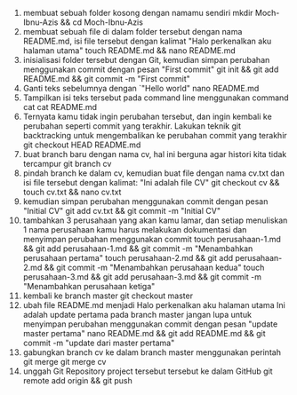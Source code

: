 1. membuat sebuah folder kosong dengan namamu sendiri
	mkdir Moch-Ibnu-Azis && cd Moch-Ibnu-Azis
2. membuat sebuah file di dalam folder tersebut dengan nama README.md, isi file tersebut dengan kalimat
"Halo perkenalkan aku halaman utama"
	touch README.md && nano README.md
3. inisialisasi folder tersebut dengan Git, kemudian simpan perubahan menggunakan commit dengan pesan
"First commit"
	git init && git add README.md && git commit -m "First commit"
4. Ganti teks sebelumnya dengan `"Hello world"
	nano README.md
5. Tampilkan isi teks tersebut pada command line menggunakan command cat
	cat README.md
6. Ternyata kamu tidak ingin perubahan tersebut, dan ingin kembali ke perubahan seperti commit yang terakhir. Lakukan teknik git backtracking untuk mengembalikan ke perubahan commit yang terakhir
	git checkout HEAD README.md
7. buat branch baru dengan nama cv, hal ini berguna agar histori kita tidak tercampur
	git branch cv
8. pindah branch ke dalam cv, kemudian buat file dengan nama cv.txt dan isi file tersebut dengan kalimat:
"Ini adalah file CV"
	git checkout cv && touch cv.txt && nano cv.txt
9. kemudian simpan perubahan menggunakan commit dengan pesan
"Initial CV"
	git add cv.txt && git commit -m "Initial CV"
10. tambahkan 3 perusahaan yang akan kamu lamar, dan setiap menuliskan 1 nama perusahaan kamu harus melakukan dokumentasi dan menyimpan perubahan menggunakan commit
	touch perusahaan-1.md && git add perusahaan-1.md && git commit -m "Menambahkan perusahaan pertama"
	touch perusahaan-2.md && git add perusahaan-2.md && git commit -m "Menambahkan perusahaan kedua"
	touch perusahaan-3.md && git add perusahaan-3.md && git commit -m "Menambahkan perusahaan ketiga"
11. kembali ke branch master
	git checkout master
12. ubah file README.md menjadi
Halo perkenalkan aku halaman utama
Ini adalah update pertama pada branch master
jangan lupa untuk menyimpan perubahan menggunakan commit dengan pesan
"update master pertama"
	nano README.md && git add README.md && git commit -m "update dari master pertama"
13. gabungkan branch cv ke dalam branch master menggunakan perintah git merge
	git merge cv
14. unggah Git Repository project tersebut tersebut ke dalam GitHub
	git remote add origin <link repository github> && git push
